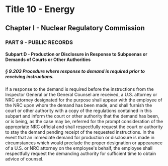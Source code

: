 
# Title 10 - Energy
## Chapter I - Nuclear Regulatory Commission
### PART 9 - PUBLIC RECORDS
#### Subpart D - Production or Disclosure in Response to Subpoenas or Demands of Courts or Other Authorities
##### § 9.203 Procedure where response to demand is required prior to receiving instructions.

If a response to the demand is required before the instructions from the Inspector General or the General Counsel are received, a U.S. attorney or NRC attorney designated for the purpose shall appear with the employee of the NRC upon whom the demand has been made, and shall furnish the court or other authority with a copy of the regulations contained in this subpart and inform the court or other authority that the demand has been, or is being, as the case may be, referred for the prompt consideration of the appropriate NRC official and shall respectfully request the court or authority to stay the demand pending receipt of the requested instructions. In the event that an immediate demand for production or disclosure is made in circumstances which would preclude the proper designation or appearance of a U.S. or NRC attorney on the employee's behalf, the employee shall respectfully request the demanding authority for sufficient time to obtain advice of counsel.
